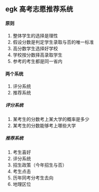 ## egk 高考志愿推荐系统

#### 原则

1. 整体学生的选择是理性
2. 假设分数是判定学生录取与否的唯一标准
3. 高分数学生选择好学校
4. 学校按分数择高录取学生
5. 参考的考生都是同一省内

#### 两个系统

1. 评分系统
2. 推荐系统

##### 评分系统

1. 某考生的分数考上某大学的概率是多少
2. 某考生的分数能够考上哪些大学

##### 推荐系统


1. 考生喜好
2. 评分系统
2. 招生政策（今年招生与否）
3. 考生点击
4. 历年同考分考生去向
5. 地理区位
